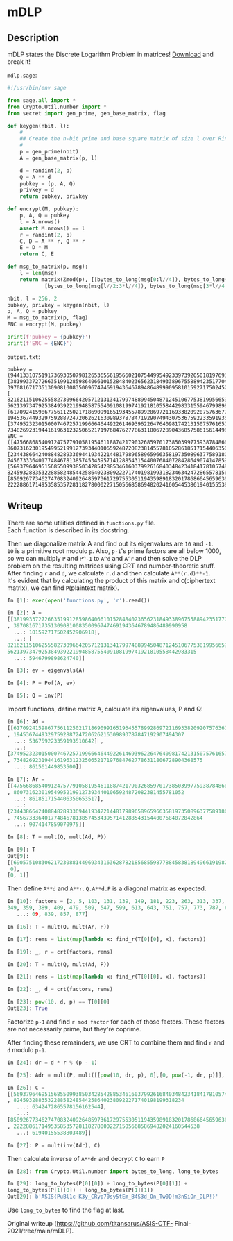 # mDLP

## Description

mDLP states the Discrete Logarithm Problem in matrices!
[Download](https://asisctf.com/tasks/MDLP_e6ee0604df9e3a5e0c91d2e9d5ad74ae31d1c346.txz)
and break it!

`mdlp.sage`:

```python  
#!/usr/bin/env sage

from sage.all import *  
from Crypto.Util.number import *  
from secret import gen_prime, gen_base_matrix, flag

def keygen(nbit, l):  
	#  
	## Create the n-bit prime and base square matrix of size l over Ring Z_p  
	#  
	p = gen_prime(nbit)  
	A = gen_base_matrix(p, l)

	d = randint(2, p)  
	Q = A ** d  
	pubkey = (p, A, Q)  
	privkey = d  
	return pubkey, privkey

def encrypt(M, pubkey):  
	p, A, Q = pubkey  
	l = A.nrows()  
	assert M.nrows() == l  
	r = randint(2, p)  
	C, D = A ** r, Q ** r  
	E = D * M  
	return C, E

def msg_to_matrix(p, msg):  
	l = len(msg)  
	return matrix(Zmod(p), [[bytes_to_long(msg[0:l//4]), bytes_to_long(msg[l//4:l//2])],   
			[bytes_to_long(msg[l//2:3*l//4]), bytes_to_long(msg[3*l//4:l])]])

nbit, l = 256, 2  
pubkey, privkey = keygen(nbit, l)  
p, A, Q = pubkey  
M = msg_to_matrix(p, flag)  
ENC = encrypt(M, pubkey)

print(f'pubkey = {pubkey}')  
print(f'ENC = {ENC}')  
```

`output.txt`:

```  
pubkey =
(94413310751917369305079812653655619566021075449954923397392050181976939189891,
[38199337272663519912859864066101528484023656231849338967558894235177040565160
39708167173513090810083500967474691943646789486489990958101592717502452906918]  
[ 8216211510625558273096642057121313417997488994504871245106775381995665925783
56213973479253849392219948587554091081997419218105584429833155946799898624740],
[61709241598677561125021718690991651934557899286972116933820920757636771220273
1945367449329759288724720626216309893787847192907494307536759223359193510642]  
[37495232301500074672571996664644922614693962264764098174213150757616575323566
7348269231944161963123250652171976847627786311806728904368575861561449853500])  
ENC =
([47566868540912475779105819546118874217903268597017385039977593878486632022506
86073162301954995219912739344010659248720823814557810528618517154406350653517]  
[23443866424088482893369441934221448179896589659663581973508963775891809430857
74567333640177484678138574534395714128854315440076840728428649074147859070975],
[56937964695156855099385034285428853461603799261684034842341841781057485084327
82459328835322885824854425864023809222717401981993182346342472865578156162544]  
[85092677346274708324092648597361729755305119435989183201786866456596369562681
22228861714953585357281182780002271505668586948202416054453861940155538803489])  
```

## Writeup

There are some utilities defined in `functions.py` file.  
Each function is described in its docstring.

Then we diagonalize matrix A and find out its eigenvalues are `10` and `-1`.  
`10` is a primitive root modulo `p`. Also, `p-1`'s prime factors are all below
1000, so we can multiply `P` and `P^-1` to `A^d` and `A^r` and then solve the
DLP problem on the resulting matrices using CRT and number-theoretic stuff.  
After finding `r` and `d`, we calculate `r.d` and then calculate
`A**(r.d)**-1`.  
It's evident that by calculating the product of this matrix and `C`(ciphertext
matrix), we can find `P`(plaintext matrix).

```python  
In [1]: exec(open('functions.py', 'r').read())

In [2]: A =
[[38199337272663519912859864066101528484023656231849338967558894235177040565160
, 39708167173513090810083500967474691943646789486489990958  
  ...: 101592717502452906918],  
  ...: [
8216211510625558273096642057121313417997488994504871245106775381995665925783 ,
5621397347925384939221994858755409108199741921810558442983315  
  ...: 5946799898624740]]

In [3]: ev = eigenvals(A)

In [4]: P = Pof(A, ev)

In [5]: Q = inv(P)

```

Import functions, define matrix A, calculate its eigenvalues, P and Q!

```python  
In [6]: Ad =
[[61709241598677561125021718690991651934557899286972116933820920757636771220273
, 1945367449329759288724720626216309893787847192907494307  
  ...: 536759223359193510642] ,  
  ...:
[37495232301500074672571996664644922614693962264764098174213150757616575323566
, 7348269231944161963123250652171976847627786311806728904368575  
  ...: 861561449853500]]

In [7]: Ar =
[[47566868540912475779105819546118874217903268597017385039977593878486632022506
, 8607316230195499521991273934401065924872082381455781052  
  ...: 8618517154406350653517],  
  ...:
[23443866424088482893369441934221448179896589659663581973508963775891809430857
, 7456733364017748467813857453439571412885431544007684072842864  
  ...: 9074147859070975]]

In [8]: T = mult(Q, mult(Ad, P))

In [9]: T  
Out[9]:  
[[69057510830621723088144969343163628782185685598778845838189496619198221073772,  
 0],  
[0, 1]]

```

Then define `A**d` and `A**r`. `Q.A**d.P` is a diagonal matrix as expected.

```python  
In [10]: factors = [2, 5, 103, 131, 139, 149, 181, 223, 263, 313, 337, 347,
349, 359, 389, 409, 479, 509, 547, 599, 613, 643, 751, 757, 773, 787, 6352  
   ...: 09, 839, 857, 877]

In [16]: T = mult(Q, mult(Ar, P))

In [17]: rems = list(map(lambda x: find_r(T[0][0], x), factors))

In [19]: _, r = crt(factors, rems)

In [20]: T = mult(Q, mult(Ad, P))

In [21]: rems = list(map(lambda x: find_r(T[0][0], x), factors))

In [22]: _, d = crt(factors, rems)

In [23]: pow(10, d, p) == T[0][0]  
Out[23]: True

```

Factorize `p-1` and find `r mod factor` for each of those factors. These
factors are not necessarily prime, but they're coprime.

After finding these remainders, we use CRT to combine them and find `r` and
`d` modulo `p-1`.

```python  
In [24]: dr = d * r % (p - 1)

In [25]: Adr = mult(P, mult([[pow(10, dr, p), 0],[0, pow(-1, dr, p)]], Q))

In [26]: C =
[[56937964695156855099385034285428853461603799261684034842341841781057485084327
, 8245932883532288582485442586402380922271740198199318234  
   ...: 6342472865578156162544],  
   ...:
[85092677346274708324092648597361729755305119435989183201786866456596369562681
, 222288617149535853572811827800022715056685869482024160544538  
   ...: 61940155538803489]]

In [27]: P = mult(inv(Adr), C)

```

Then calculate inverse of `A**dr` and decrypt `C` to earn `P`

```python  
In [28]: from Crypto.Util.number import bytes_to_long, long_to_bytes

In [29]: long_to_bytes(P[0][0]) + long_to_bytes(P[0][1]) +
long_to_bytes(P[1][0]) + long_to_bytes(P[1][1])  
Out[29]: b'ASIS{PuBl1c-K3y_CRyp70sy5tEm_B4S3d_On_Tw0D!m3nSiOn_DLP!}'

```

Use `long_to_bytes` to find the flag at last.  

Original writeup (https://github.com/titansarus/ASIS-CTF-
Final-2021/tree/main/mDLP).